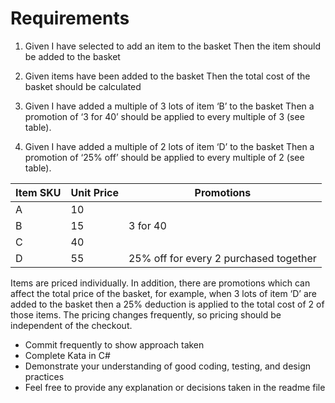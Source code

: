 ﻿# Requirements

1. Given I have selected to add an item to the basket
   Then the item should be added to the basket

2. Given items have been added to the basket
   Then the total cost of the basket should be calculated

3. Given I have added a multiple of 3 lots of item ‘B’ to the basket
   Then a promotion of ‘3 for 40’ should be applied to every multiple of 3 (see table).

4. Given I have added a multiple of 2 lots of item ‘D’ to the basket
   Then a promotion of ‘25% off’ should be applied to every multiple of 2 (see table).

|  Item SKU  |  Unit Price  |  Promotions                              |
|------------|--------------|------------------------------------------|
|     A      |      10      |                                          |
|     B      |      15      |  3 for 40                                |
|     C      |      40      |                                          |
|     D      |      55      |  25% off for every 2 purchased together  |

Items are priced individually.
In addition, there are promotions which can affect the total price of the basket, for example,
when 3 lots of item ‘D’ are added to the basket then a 25% deduction is applied to the total cost of 2 of those items.
The pricing changes frequently, so pricing should be independent of the checkout.

* Commit frequently to show approach taken
* Complete Kata in C#
* Demonstrate your understanding of good coding, testing, and design practices
* Feel free to provide any explanation or decisions taken in the readme file